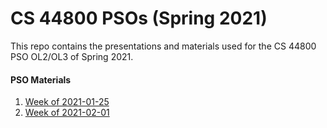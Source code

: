 # CS 44800 PSOs (Spring 2021)

This repo contains the presentations and materials used for the CS 44800 PSO OL2/OL3 of Spring 2021.

#### PSO Materials

1. [Week of 2021-01-25](PSO_01/2020-01-25%20PSO%2001.md)
2. [Week of 2021-02-01](PSO_02/2020-02-01%20PSO%2002.md)